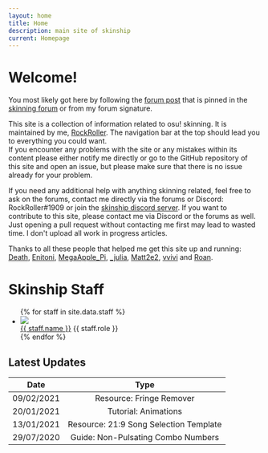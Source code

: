 ```yaml
---
layout: home
title: Home
description: main site of skinship
current: Homepage
---
```


# Welcome!

You most likely got here by following the [forum post](https://osu.ppy.sh/community/forums/topics/881367) that is pinned in the [skinning forum](https://osu.ppy.sh/community/forums/15) or from my forum signature.

This site is a collection of information related to osu! skinning. It is maintained by me, [RockRoller](https://osu.ppy.sh/users/8388854). The navigation bar at the top should lead you to everything you could want.<br>
If you encounter any problems with the site or any mistakes within its content please either notify me directly or go to the GitHub repository of this site and open an issue, but please make sure that there is no issue already for your problem.

If you need any additional help with anything skinning related, feel free to ask on the forums, contact me directly via the forums or Discord: RockRoller#1909 or join the [skinship discord server](https://discord.skinship.xyz/).
If you want to contribute to this site, please contact me via Discord or the forums as well. Just opening a pull request without contacting me first may lead to wasted time. I don't upload all work in progress articles.

Thanks to all these people that helped me get this site up and running:<br>
[Death](https://osu.ppy.sh/users/3242450), [Enitoni](https://osu.ppy.sh/users/9118958), [MegaApple_Pi](https://osu.ppy.sh/users/2148208), [\_julia](https://osu.ppy.sh/users/11909549), [Matt2e2](https://osu.ppy.sh/users/12144912), [vvivi](https://osu.ppy.sh/users/10432755) and [Roan](https://osu.ppy.sh/users/8214639).

# Skinship Staff

<ul class="staff-grid">
  {% for staff in site.data.staff %}
    <li class="staff-item">
        <img class="avatar" src="https://a.ppy.sh/{{ staff.id }}">
        <div class="staff-description">
            <a href="https://osu.ppy.sh/users/{{ staff.id }}" class="name">{{ staff.name }}</a>
            <span class="role">{{ staff.role }}</span>
        </div>
    </li>
  {% endfor %}
</ul>

## Latest Updates

| Date       |                  Type                  |
| ---------- | :------------------------------------: |
| 09/02/2021 |        Resource: Fringe Remover        |
| 20/01/2021 |          Tutorial: Animations          |
| 13/01/2021 | Resource: 21:9 Song Selection Template |
| 29/07/2020 |   Guide: Non-Pulsating Combo Numbers   |
